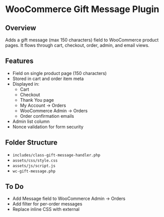 # WooCommerce Gift Message Plugin

## Overview

Adds a gift message (max 150 characters) field to WooCommerce product pages. It flows through cart, checkout, order, admin, and email views.

## Features

- Field on single product page (150 characters)
- Stored in cart and order item meta
- Displayed in:
  - Cart
  - Checkout
  - Thank You page
  - My Account → Orders
  - WooCommerce Admin → Orders
  - Order confirmation emails
- Admin list column
- Nonce validation for form security

## Folder Structure

- `includes/class-gift-message-handler.php`
- `assets/css/style.css`
- `assets/js/script.js`
- `wc-gift-message.php`

## To Do

- Add Message field to WooCommerce Admin → Orders
- Add filter for per-order messages
- Replace inline CSS with external
